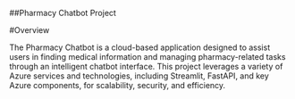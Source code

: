 ##Pharmacy Chatbot Project

#Overview

The Pharmacy Chatbot is a cloud-based application designed to assist users in finding medical information and managing pharmacy-related tasks through an intelligent chatbot interface. 
This project leverages a variety of Azure services and technologies, including Streamlit, FastAPI, and key Azure components, for scalability, security, and efficiency.
